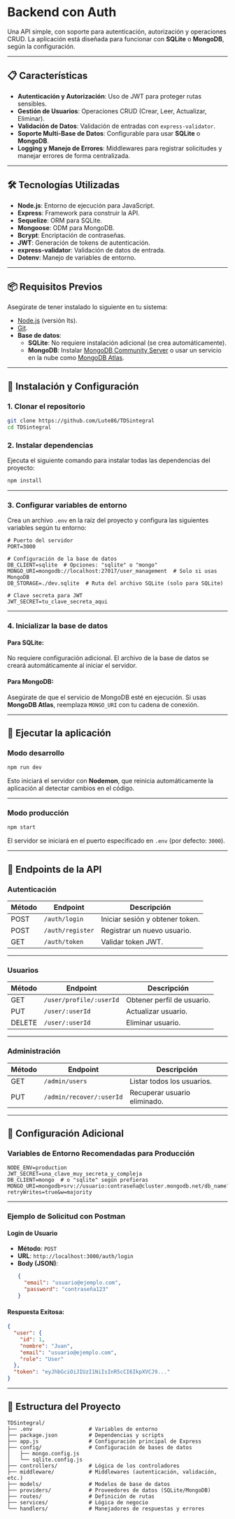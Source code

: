 # **Backend con Auth**

Una API simple, con soporte para autenticación, autorización y operaciones CRUD. La aplicación está diseñada para funcionar con **SQLite** o **MongoDB**, según la configuración.

---

## **📋 Características**

- **Autenticación y Autorización**: Uso de JWT para proteger rutas sensibles.
- **Gestión de Usuarios**: Operaciones CRUD (Crear, Leer, Actualizar, Eliminar).
- **Validación de Datos**: Validación de entradas con `express-validator`.
- **Soporte Multi-Base de Datos**: Configurable para usar **SQLite** o **MongoDB**.
- **Logging y Manejo de Errores**: Middlewares para registrar solicitudes y manejar errores de forma centralizada.

---

## **🛠 Tecnologías Utilizadas**

- **Node.js**: Entorno de ejecución para JavaScript.
- **Express**: Framework para construir la API.
- **Sequelize**: ORM para SQLite.
- **Mongoose**: ODM para MongoDB.
- **Bcrypt**: Encriptación de contraseñas.
- **JWT**: Generación de tokens de autenticación.
- **express-validator**: Validación de datos de entrada.
- **Dotenv**: Manejo de variables de entorno.

---

## **📦 Requisitos Previos**

Asegúrate de tener instalado lo siguiente en tu sistema:

- [Node.js](https://nodejs.org/) (versión lts).
- [Git](https://git-scm.com/).
- **Base de datos**:
  - **SQLite**: No requiere instalación adicional (se crea automáticamente).
  - **MongoDB**: Instalar [MongoDB Community Server](https://www.mongodb.com/try/download/community) o usar un servicio en la nube como [MongoDB Atlas](https://www.mongodb.com/atlas/database).

---

## **🚀 Instalación y Configuración**

### **1. Clonar el repositorio**

```bash
git clone https://github.com/Lute86/TDSintegral
cd TDSintegral
```

### **2. Instalar dependencias**

Ejecuta el siguiente comando para instalar todas las dependencias del proyecto:

```bash
npm install
```

---

### **3. Configurar variables de entorno**

Crea un archivo `.env` en la raíz del proyecto y configura las siguientes variables según tu entorno:

```env
# Puerto del servidor
PORT=3000

# Configuración de la base de datos
DB_CLIENT=sqlite  # Opciones: "sqlite" o "mongo"
MONGO_URI=mongodb://localhost:27017/user_management  # Solo si usas MongoDB
DB_STORAGE=./dev.sqlite  # Ruta del archivo SQLite (solo para SQLite)

# Clave secreta para JWT
JWT_SECRET=tu_clave_secreta_aqui
```

---

### **4. Inicializar la base de datos**

#### **Para SQLite**:
No requiere configuración adicional. El archivo de la base de datos se creará automáticamente al iniciar el servidor.

#### **Para MongoDB**:
Asegúrate de que el servicio de MongoDB esté en ejecución. Si usas **MongoDB Atlas**, reemplaza `MONGO_URI` con tu cadena de conexión.

---

## **🏃 Ejecutar la aplicación**

### **Modo desarrollo**

```bash
npm run dev
```

Esto iniciará el servidor con **Nodemon**, que reinicia automáticamente la aplicación al detectar cambios en el código.

---

### **Modo producción**

```bash
npm start
```

El servidor se iniciará en el puerto especificado en `.env` (por defecto: `3000`).

---

## **📡 Endpoints de la API**

### **Autenticación**

| Método | Endpoint          | Descripción                     |
|--------|-------------------|---------------------------------|
| POST   | `/auth/login`     | Iniciar sesión y obtener token.|
| POST   | `/auth/register`  | Registrar un nuevo usuario.     |
| GET    | `/auth/token`     | Validar token JWT.              |

---

### **Usuarios**

| Método | Endpoint               | Descripción                     |
|--------|------------------------|---------------------------------|
| GET    | `/user/profile/:userId`| Obtener perfil de usuario.     |
| PUT    | `/user/:userId`        | Actualizar usuario.             |
| DELETE | `/user/:userId`        | Eliminar usuario.               |

---

### **Administración**

| Método | Endpoint          | Descripción                     |
|--------|-------------------|---------------------------------|
| GET    | `/admin/users`    | Listar todos los usuarios.     |
| PUT    | `/admin/recover/:userId` | Recuperar usuario eliminado. |

---

## **🔧 Configuración Adicional**

### **Variables de Entorno Recomendadas para Producción**

```env
NODE_ENV=production
JWT_SECRET=una_clave_muy_secreta_y_compleja
DB_CLIENT=mongo  # o "sqlite" según prefieras
MONGO_URI=mongodb+srv://usuario:contraseña@cluster.mongodb.net/db_name?retryWrites=true&w=majority
```

---

### **Ejemplo de Solicitud con Postman**

#### **Login de Usuario**
- **Método**: `POST`
- **URL**: `http://localhost:3000/auth/login`
- **Body (JSON)**:
  ```json
  {
    "email": "usuario@ejemplo.com",
    "password": "contraseña123"
  }
  ```

#### **Respuesta Exitosa**:
```json
{
  "user": {
    "id": 1,
    "nombre": "Juan",
    "email": "usuario@ejemplo.com",
    "role": "User"
  },
  "token": "eyJhbGciOiJIUzI1NiIsInR5cCI6IkpXVCJ9..."
}
```

---

## **📂 Estructura del Proyecto**

```
TDSintegral/
├── .env                  # Variables de entorno
├── package.json          # Dependencias y scripts
├── app.js                # Configuración principal de Express
├── config/               # Configuración de bases de datos
│   ├── mongo.config.js
│   └── sqlite.config.js
├── controllers/          # Lógica de los controladores
├── middleware/           # Middlewares (autenticación, validación, etc.)
├── models/               # Modelos de base de datos
├── providers/            # Proveedores de datos (SQLite/MongoDB)
├── routes/               # Definición de rutas
├── services/             # Lógica de negocio
└── handlers/             # Manejadores de respuestas y errores
```